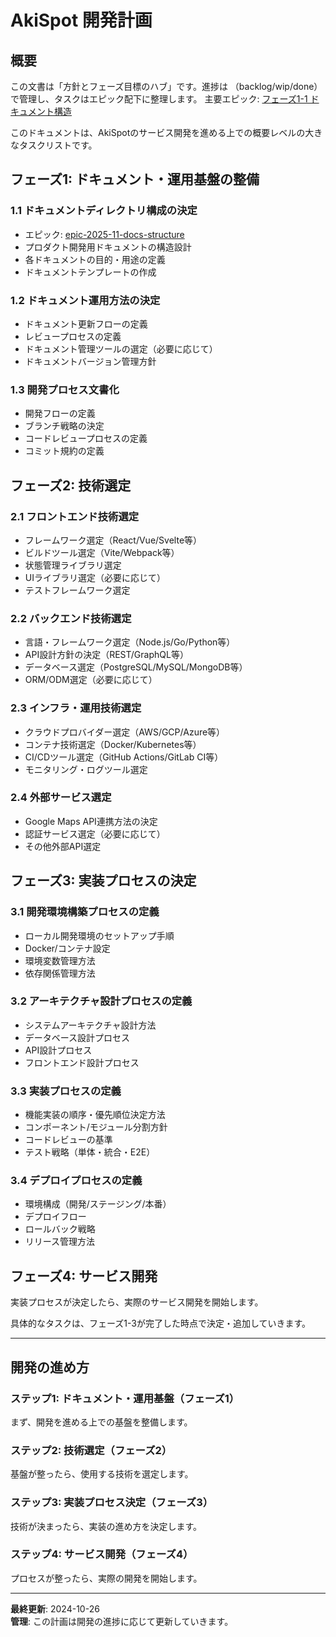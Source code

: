 # AkiSpot 開発計画

## 概要


この文書は「方針とフェーズ目標のハブ」です。進捗は （backlog/wip/done）で管理し、タスクはエピック配下に整理します。
主要エピック: [フェーズ1-1 ドキュメント構造](tasks/epics/epic-2025-11-docs-structure.md)

このドキュメントは、AkiSpotのサービス開発を進める上での概要レベルの大きなタスクリストです。

## フェーズ1: ドキュメント・運用基盤の整備

### 1.1 ドキュメントディレクトリ構成の決定
- エピック: [epic-2025-11-docs-structure](tasks/epics/epic-2025-11-docs-structure.md)
- プロダクト開発用ドキュメントの構造設計
- 各ドキュメントの目的・用途の定義
- ドキュメントテンプレートの作成

### 1.2 ドキュメント運用方法の決定
- ドキュメント更新フローの定義
- レビュープロセスの定義
- ドキュメント管理ツールの選定（必要に応じて）
- ドキュメントバージョン管理方針

### 1.3 開発プロセス文書化
- 開発フローの定義
- ブランチ戦略の決定
- コードレビュープロセスの定義
- コミット規約の定義

## フェーズ2: 技術選定

### 2.1 フロントエンド技術選定
- フレームワーク選定（React/Vue/Svelte等）
- ビルドツール選定（Vite/Webpack等）
- 状態管理ライブラリ選定
- UIライブラリ選定（必要に応じて）
- テストフレームワーク選定

### 2.2 バックエンド技術選定
- 言語・フレームワーク選定（Node.js/Go/Python等）
- API設計方針の決定（REST/GraphQL等）
- データベース選定（PostgreSQL/MySQL/MongoDB等）
- ORM/ODM選定（必要に応じて）

### 2.3 インフラ・運用技術選定
- クラウドプロバイダー選定（AWS/GCP/Azure等）
- コンテナ技術選定（Docker/Kubernetes等）
- CI/CDツール選定（GitHub Actions/GitLab CI等）
- モニタリング・ログツール選定

### 2.4 外部サービス選定
- Google Maps API連携方法の決定
- 認証サービス選定（必要に応じて）
- その他外部API選定

## フェーズ3: 実装プロセスの決定

### 3.1 開発環境構築プロセスの定義
- ローカル開発環境のセットアップ手順
- Docker/コンテナ設定
- 環境変数管理方法
- 依存関係管理方法

### 3.2 アーキテクチャ設計プロセスの定義
- システムアーキテクチャ設計方法
- データベース設計プロセス
- API設計プロセス
- フロントエンド設計プロセス

### 3.3 実装プロセスの定義
- 機能実装の順序・優先順位決定方法
- コンポーネント/モジュール分割方針
- コードレビューの基準
- テスト戦略（単体・統合・E2E）

### 3.4 デプロイプロセスの定義
- 環境構成（開発/ステージング/本番）
- デプロイフロー
- ロールバック戦略
- リリース管理方法

## フェーズ4: サービス開発

実装プロセスが決定したら、実際のサービス開発を開始します。

具体的なタスクは、フェーズ1-3が完了した時点で決定・追加していきます。

---

## 開発の進め方

### ステップ1: ドキュメント・運用基盤（フェーズ1）
まず、開発を進める上での基盤を整備します。

### ステップ2: 技術選定（フェーズ2）
基盤が整ったら、使用する技術を選定します。

### ステップ3: 実装プロセス決定（フェーズ3）
技術が決まったら、実装の進め方を決定します。

### ステップ4: サービス開発（フェーズ4）
プロセスが整ったら、実際の開発を開始します。

---

**最終更新**: 2024-10-26  
**管理**: この計画は開発の進捗に応じて更新していきます。